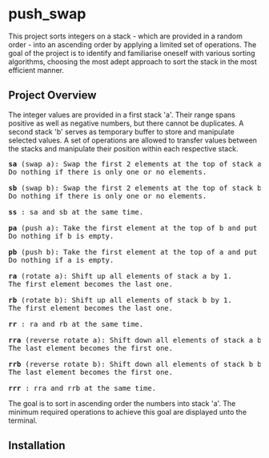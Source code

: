 # push_swap
This project sorts integers on a stack - which are provided in a random order - into an ascending order by applying a limited set of operations. The goal of the project is to identify and familiarise oneself with various sorting algorithms, choosing the most adept approach to sort the stack in the most efficient manner.

## Project Overview

The integer values are provided in a first stack 'a'. Their range spans positive as well as negative numbers, but there cannot be duplicates. A second stack 'b' serves as temporary buffer to store and manipulate selected values. A set of operations are allowed to transfer values between the stacks and manipulate their position within each respective stack.

<pre>
<b>sa</b> (swap a): Swap the first 2 elements at the top of stack a.
Do nothing if there is only one or no elements.

<b>sb</b> (swap b): Swap the first 2 elements at the top of stack b.
Do nothing if there is only one or no elements.

<b>ss</b> : sa and sb at the same time.

<b>pa</b> (push a): Take the first element at the top of b and put it at the top of a.
Do nothing if b is empty.

<b>pb</b> (push b): Take the first element at the top of a and put it at the top of b.
Do nothing if a is empty.

<b>ra</b> (rotate a): Shift up all elements of stack a by 1.
The first element becomes the last one.

<b>rb</b> (rotate b): Shift up all elements of stack b by 1.
The first element becomes the last one.

<b>rr</b> : ra and rb at the same time.

<b>rra</b> (reverse rotate a): Shift down all elements of stack a by 1.
The last element becomes the first one.

<b>rrb</b> (reverse rotate b): Shift down all elements of stack b by 1.
The last element becomes the first one.

<b>rrr</b> : rra and rrb at the same time.
</pre>

The goal is to sort in ascending order the numbers into stack 'a'. The minimum required operations to achieve this goal are displayed unto the terminal.

## Installation
